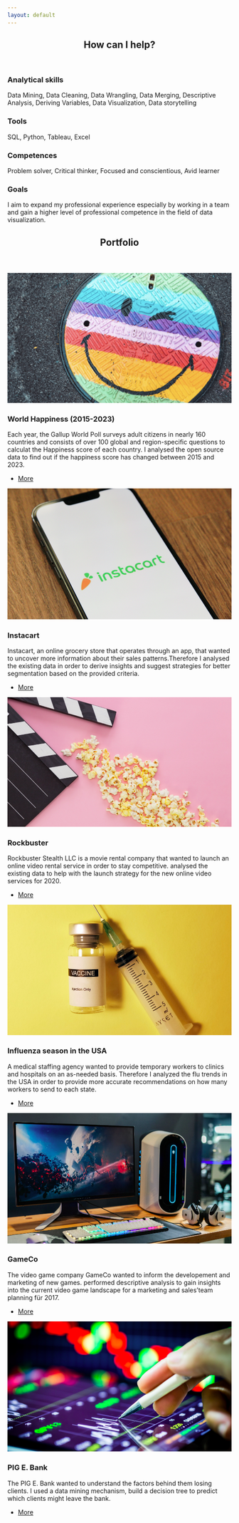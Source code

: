```yaml
---
layout: default
---
```


<!-- Section -->
<section>
	<header class="major">
		<h2>How can I help?</h2>
	</header>
	<div class="features">
		<article>
			<span class="icon fa-diamond"></span>
			<div class="content">
				<h3>Analytical skills</h3>
				<p> Data Mining,
				Data Cleaning,
				Data Wrangling,
				Data Merging,
				Descriptive Analysis,
				Deriving Variables,
				Data Visualization,
				Data storytelling</p>
			</div>
		</article>
		<article>
			<span class="icon fa-puzzle-piece"></span>
			<div class="content">
				<h3>Tools</h3>
				<p>SQL,
				Python,
				Tableau,
				Excel</p>
			</div>
		</article>
		<article>
			<span class="icon fa-graduation-cap"></span>
			<div class="content">
				<h3>Competences</h3>
				<p> Problem solver, 
				Critical thinker,
				Focused and conscientious,
				Avid learner</p>
			</div>
		</article>
		<article>
			<span class="icon fa-rocket"></span>
			<div class="content">
				<h3>Goals</h3>
				<p>I aim to expand my professional experience especially by working in a team and gain a higher level of professional competence in the field of data visualization.
</p>
			</div>
		</article>
	</div>
</section>

<!-- Section -->
<section>
	<header class="major">
		<h2>Portfolio</h2>
	</header>
	<div class="posts">
		<article>
			<a href="#" class="image"><img src="assets/images/Happiness Kopie.png" alt="" /></a>
			<h3>World Happiness (2015-2023)</h3>
			<p>Each year, the Gallup World Poll surveys adult citizens in nearly 160 countries and consists of over 100 global and region-specific questions to calculat the Happiness score of each country. I analysed the open source data to find out if the happiness score has changed between 2015 and 2023.
</p>
			<ul class="actions">
				<li><a href="{{ 'Happiness.html' | absolute_url }}" class="button">More</a></li>
			</ul>
		</article>
		<article>
			<a href="#" class="image"><img src="assets/images/Instacart.png" alt="" /></a>
			<h3>Instacart</h3>
			<p>Instacart, an online grocery store that operates through an app, that wanted to uncover more information about their sales patterns.Therefore I analysed the existing data in order to derive insights and suggest strategies for better segmentation based on the provided criteria.
</p>
			<ul class="actions">
				<li><a href="{{ 'Instacart.html' | absolute_url }}" class="button">More</a></li>
			</ul>
		</article>
		<article>
			<a href="#" class="image"><img src="assets/images/Rockbuster.png" alt="" /></a>
			<h3>Rockbuster</h3>
			<p>Rockbuster Stealth LLC is a movie rental company that wanted to launch an online video rental service in order to stay competitive. analysed the existing data to help with the launch strategy for the new online video services for 2020. </p>
			<ul class="actions">
				<li><a href="{{ 'Rockbuster.html' | absolute_url }}" class="button">More</a></li>
			</ul>
		</article>
		<article>
			<a href="#" class="image"><img src="assets/images/Influenza.png" alt="" /></a>
			<h3>Influenza season in the USA </h3>
			<p>A medical staffing agency wanted to provide temporary workers to clinics and hospitals on an as-needed basis. Therefore I analyzed the flu trends in the USA in order to provide more accurate recommendations on how many workers to send to each state. </p>
			<ul class="actions">
				<li><a href="{{ 'Influenza.html' | absolute_url }}" class="button">More</a></li>
			</ul>
		</article>
		<article>
			<a href="#" class="image"><img src="assets/images/Gameco.png" alt="" /></a>
			<h3>GameCo</h3>
			<p>The video game company GameCo wanted to inform the developement and marketing of new games.  performed descriptive analysis to gain insights into the current video game landscape for a marketing and sales’team planning für 2017.</p>
			<ul class="actions">
				<li><a href="{{ 'GameCo.html' | absolute_url }}" class="button">More</a></li>
			</ul>
		</article>
		<article>
			<a href="#" class="image"><img src="assets/images/Pbang.png" alt="" /></a>
			<h3>PIG E. Bank</h3>
			<p>The PIG E. Bank wanted to understand the factors behind them losing clients. I used a data mining mechanism, build a decision tree to predict which clients might leave the bank.</p>
			<ul class="actions">
				<li><a href="{{ 'Pigebank.html' | absolute_url }}" class="button">More</a></li>
			</ul>
		</article>
	</div>
</section>
